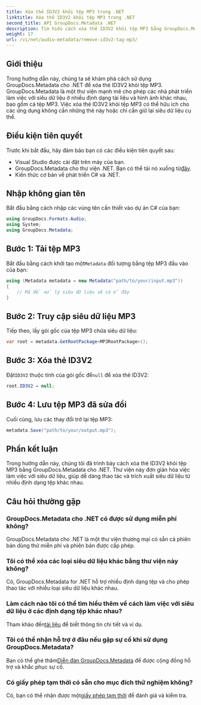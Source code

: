 ```yaml
---
title: Xóa thẻ ID3V2 khỏi tệp MP3 trong .NET
linktitle: Xóa thẻ ID3V2 khỏi tệp MP3 trong .NET
second_title: API GroupDocs.Metadata .NET
description: Tìm hiểu cách xóa thẻ ID3V2 khỏi tệp MP3 bằng GroupDocs.Metadata cho .NET. Quản lý hiệu quả siêu dữ liệu trong các dự án C# của bạn.
weight: 17
url: /vi/net/audio-metadata/remove-id3v2-tag-mp3/
---
```

## Giới thiệu
Trong hướng dẫn này, chúng ta sẽ khám phá cách sử dụng GroupDocs.Metadata cho .NET để xóa thẻ ID3V2 khỏi tệp MP3. GroupDocs.Metadata là một thư viện mạnh mẽ cho phép các nhà phát triển làm việc với siêu dữ liệu ở nhiều định dạng tài liệu và hình ảnh khác nhau, bao gồm cả tệp MP3. Việc xóa thẻ ID3V2 khỏi tệp MP3 có thể hữu ích cho các ứng dụng không cần những thẻ này hoặc chỉ cần giữ lại siêu dữ liệu cụ thể.
## Điều kiện tiên quyết
Trước khi bắt đầu, hãy đảm bảo bạn có các điều kiện tiên quyết sau:
- Visual Studio được cài đặt trên máy của bạn.
-  GroupDocs.Metadata cho thư viện .NET. Bạn có thể tải nó xuống từ[đây](https://releases.groupdocs.com/metadata/net/).
- Kiến thức cơ bản về phát triển C# và .NET.

## Nhập không gian tên
Bắt đầu bằng cách nhập các vùng tên cần thiết vào dự án C# của bạn:
```csharp
using GroupDocs.Formats.Audio;
using System;
using GroupDocs.Metadata;
```
## Bước 1: Tải tệp MP3
 Bắt đầu bằng cách khởi tạo một`Metadata` đối tượng bằng tệp MP3 đầu vào của bạn:
```csharp
using (Metadata metadata = new Metadata("path/to/your/input.mp3"))
{
    // Mã để xử lý siêu dữ liệu sẽ có ở đây
}
```
## Bước 2: Truy cập siêu dữ liệu MP3
Tiếp theo, lấy gói gốc của tệp MP3 chứa siêu dữ liệu:
```csharp
var root = metadata.GetRootPackage<MP3RootPackage>();
```
## Bước 3: Xóa thẻ ID3V2
 Đặt`ID3V2` thuộc tính của gói gốc để`null` để xóa thẻ ID3V2:
```csharp
root.ID3V2 = null;
```
## Bước 4: Lưu tệp MP3 đã sửa đổi
Cuối cùng, lưu các thay đổi trở lại tệp MP3:
```csharp
metadata.Save("path/to/your/output.mp3");
```

## Phần kết luận
Trong hướng dẫn này, chúng tôi đã trình bày cách xóa thẻ ID3V2 khỏi tệp MP3 bằng GroupDocs.Metadata cho .NET. Thư viện này đơn giản hóa việc làm việc với siêu dữ liệu, giúp dễ dàng thao tác và trích xuất siêu dữ liệu từ nhiều định dạng tệp khác nhau.

## Câu hỏi thường gặp
### GroupDocs.Metadata cho .NET có được sử dụng miễn phí không?
GroupDocs.Metadata cho .NET là một thư viện thương mại có sẵn cả phiên bản dùng thử miễn phí và phiên bản được cấp phép.
### Tôi có thể xóa các loại siêu dữ liệu khác bằng thư viện này không?
Có, GroupDocs.Metadata for .NET hỗ trợ nhiều định dạng tệp và cho phép thao tác với nhiều loại siêu dữ liệu khác nhau.
### Làm cách nào tôi có thể tìm hiểu thêm về cách làm việc với siêu dữ liệu ở các định dạng tệp khác nhau?
 Tham khảo đến[tài liệu](https://tutorials.groupdocs.com/metadata/net/) để biết thông tin chi tiết và ví dụ.
### Tôi có thể nhận hỗ trợ ở đâu nếu gặp sự cố khi sử dụng GroupDocs.Metadata?
 Bạn có thể ghé thăm[Diễn đàn GroupDocs.Metadata](https://forum.groupdocs.com/c/metadata/14) để được cộng đồng hỗ trợ và khắc phục sự cố.
### Có giấy phép tạm thời có sẵn cho mục đích thử nghiệm không?
Có, bạn có thể nhận được một[giấy phép tạm thời](https://purchase.groupdocs.com/temporary-license/) để đánh giá và kiểm tra.